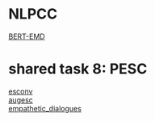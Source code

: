 # NLPCC  
[BERT-EMD](https://github.com/lxk00/BERT-EMD)  

# shared task 8: PESC  
[esconv](https://huggingface.co/datasets/thu-coai/esconv)  
[augesc](https://huggingface.co/datasets/thu-coai/augesc)  
[empathetic_dialogues](https://huggingface.co/datasets/facebook/empathetic_dialogues)  
